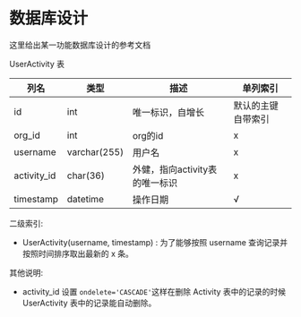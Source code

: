 # 数据库设计

这里给出某一功能数据库设计的参考文档

UserActivity 表

| 列名          | 类型           | 描述                  | 单列索引      |
| ----------- | ------------ | ------------------- | --------- |
| id          | int          | 唯一标识，自增长            | 默认的主键自带索引 |
| org_id      | int          | org的id              | x         |
| username    | varchar(255) | 用户名                 | x         |
| activity_id | char(36)     | 外健，指向activity表的唯一标识 | x         |
| timestamp   | datetime     | 操作日期                | √         |

二级索引:

* UserActivity(username, timestamp) : 为了能够按照 username 查询记录并按照时间排序取出最新的 x 条。

其他说明:

* activity_id 设置 `ondelete='CASCADE'`这样在删除 Activity 表中的记录的时候 UserActivity 表中的记录能自动删除。


